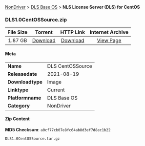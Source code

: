 
[NonDriver](/README.md)  >  [DLS Base OS](/index/NonDriver/DLS_Base_OS.md)  >  **NLS License Server (DLS) for CentOS**


### DLS1.0CentOSSource.zip

| **File Size** | **Torrent**  | **HTTP Link** | **Internet Archive** |
|:-------------:|:------------:|:-------------:|:--------------------:|
| 1.87 GB |  [Download](https://archive.org/download/nvgpu_DLS1.0CentOSSource.zip/nvgpu_DLS1.0CentOSSource.zip_archive.torrent)       | [Download](https://archive.org/compress/nvgpu_DLS1.0CentOSSource.zip) | [View Page](https://archive.org/details/nvgpu_DLS1.0CentOSSource.zip)       |

#### Meta

<table>
<tr><td><strong>Name</strong></td><td>DLS CentOSSource</td></tr>
<tr><td><strong>Releasedate</strong></td><td>2021-08-19</td></tr>
<tr><td><strong>Downloadtype</strong></td><td>Image</td></tr>
<tr><td><strong>Linktype</strong></td><td>Current</td></tr>
<tr><td><strong>Platformname</strong></td><td>DLS Base OS</td></tr>
<tr><td><strong>Category</strong></td><td>NonDriver</td></tr>
</table>

#### Zip Content

**MD5 Checksum**: `a0cf77cb07e8fc64ab8d3ef7d8ec1b22`

```text
DLS1.0CentOSSource.tar.gz
```